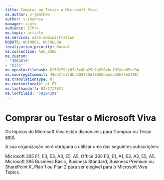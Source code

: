 ```yaml
---
title: Comprar ou Testar o Microsoft Viva
ms.author: v-jmathew
author: v-jmathew
manager: scotv
audience: ITPro
ms.topic: article
ms.service: o365-administration
ROBOTS: NOINDEX, NOFOLLOW
localization_priority: Normal
ms.collection: Adm_O365
ms.custom:
- "9004616"
- "8335"
ms.openlocfilehash: 0150279cf03a5e4bb25c7a950cbc107abc65cd94
ms.sourcegitcommit: 45e32fe7fdba358925df0d26daaead2675e2408f
ms.translationtype: MT
ms.contentlocale: pt-PT
ms.lasthandoff: 02/17/2021
ms.locfileid: "50294291"
---
```

# <a name="buy-or-trial-microsoft-viva"></a>Comprar ou Testar o Microsoft Viva

Os tópicos do Microsoft Viva estão disponíveis para Comprar ou Testar [aqui.](https://aka.ms/BuyVivaTopics)

A sua organização será obrigada a utilizar uma das seguintes subscrições:

Microsoft 365 F1, F3, E3, A3, E5, A5, Office 365 F3, E1, A1, E3, A3, E5, A5, Microsoft 365 Business Basic, Business Standard, Business Premium ou SharePoint K, Plan 1 ou Plan 2 para ser elegível para o Microsoft Viva Topics.
